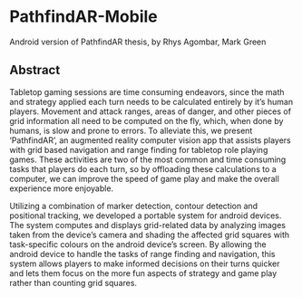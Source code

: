 # PathfindAR-Mobile
Android version of PathfindAR thesis, by Rhys Agombar, Mark Green

## Abstract
Tabletop gaming sessions are time consuming endeavors, since the math and strategy applied each turn needs to be calculated entirely by it’s human players. Movement and attack ranges, areas of danger, and other pieces of grid information all need to be computed on the fly, which, when done by humans, is slow and prone to errors. To alleviate this, we present ‘PathfindAR’, an augmented reality computer vision app that assists players with grid based navigation and range finding for tabletop role playing games. These activities are two of the most common and time consuming tasks that players do each turn, so by offloading these calculations to a computer, we can improve the speed of game play and make the overall experience more enjoyable.
	
Utilizing a combination of marker detection, contour detection and positional tracking, we developed a portable system for android devices. The system computes and displays grid-related data by analyzing images taken from the device’s camera and shading the affected grid squares with task-specific colours on the android device’s screen. By allowing the android device to handle the tasks of range finding and navigation, this system allows players to make informed decisions on their turns quicker and lets them focus on the more fun aspects of strategy and game play rather than counting grid squares.

